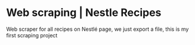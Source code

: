 # Web scraping | Nestle Recipes

Web scraper for all recipes on Nestlé page, we just export a file, this is my first scraping project
